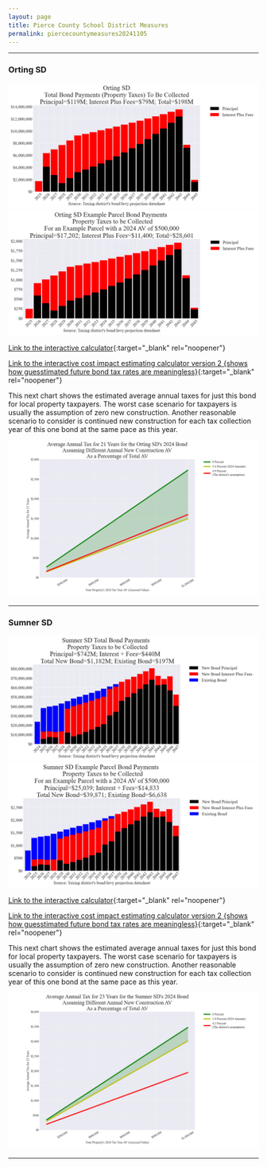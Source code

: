 ```yaml
---
layout: page
title: Pierce County School District Measures
permalink: piercecountymeasures20241105
---
```


___

### Orting SD

![Orting SD bond totals chart](pagesManual/LeviesReport/20241105/Orting.png "Orting SD bond totals chart")
![Orting SD bond example parcel chart](pagesManual/LeviesReport/20241105/OrtingParcel.png "Orting SD bond example parcel chart")

[Link to the interactive calculator](calculator_orting_20241105_enhanced){:target="_blank" rel="noopener"}

[Link to the interactive cost impact estimating calculator version 2 {shows how guesstimated future bond tax rates are meaningless}](table_orting_bond_20241105){:target="_blank" rel="noopener"}

This next chart shows the estimated average annual taxes for just this bond for local property taxpayers.  The worst case scenario for taxpayers is usually the assumption of zero new construction. Another reasonable scenario to consider is continued new construction for each tax collection year of this one bond at the same pace as this year.

![Orting SD average annual costs for different new construction rates](pagesManual/LeviesReport/20241105/OrtingNewConstruction.png "Orting SD new construction chart")

___

### Sumner SD

![Sumner SD bond totals chart](pagesManual/LeviesReport/20241105/Sumner.png "Sumner SD bond totals chart")
![Sumner SD bond example parcel chart](pagesManual/LeviesReport/20241105/SumnerParcel.png "Sumner SD bond example parcel chart")

[Link to the interactive calculator](calculator_sumner_20241105_enhanced){:target="_blank" rel="noopener"}

[Link to the interactive cost impact estimating calculator version 2 {shows how guesstimated future bond tax rates are meaningless}](table_sumner_bond_20241105){:target="_blank" rel="noopener"}

This next chart shows the estimated average annual taxes for just this bond for local property taxpayers.  The worst case scenario for taxpayers is usually the assumption of zero new construction. Another reasonable scenario to consider is continued new construction for each tax collection year of this one bond at the same pace as this year.

![Sumner SD average annual costs for different new construction rates](pagesManual/LeviesReport/20241105/SumnerNewConstruction.png "Sumner SD new construction chart")

___

